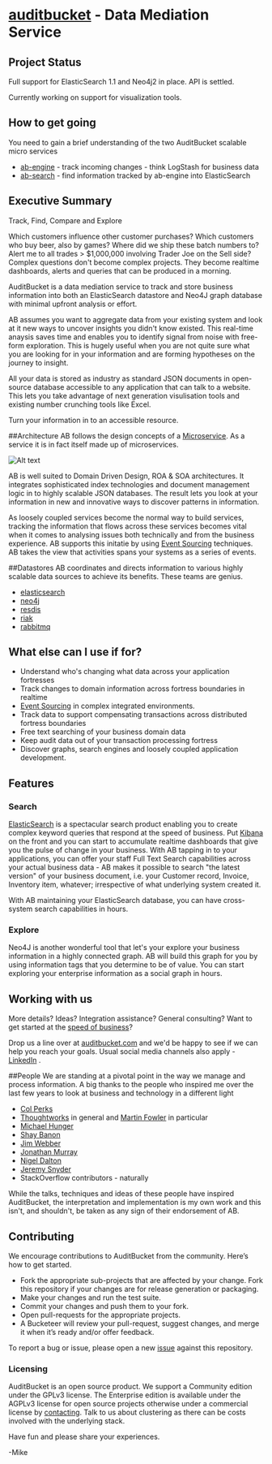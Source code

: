 [auditbucket](http://auditbucket.com) - Data Mediation Service
===========
## Project Status
Full support for ElasticSearch 1.1 and Neo4j2 in place. API is settled.

Currently working on support for visualization tools.

## How to get going
You need to gain a brief understanding of the two AuditBucket scalable micro services
* [ab-engine](ab-engine/README.md) - track incoming changes - think LogStash for business data  
* [ab-search](ab-search/README.md) - find information tracked by ab-engine into ElasticSearch

## Executive Summary
Track, Find, Compare and Explore

Which customers influence other customer purchases? Which customers who buy beer, also by games? Where did we ship these batch numbers to? Alert me to all trades > $1,000,000 involving Trader Joe on the Sell side? Complex questions don't become complex projects. They become realtime dashboards, alerts and queries that can be produced in a morning.

AuditBucket is a data mediation service to track and store business information into both an ElasticSearch datastore and Neo4J graph database with minimal upfront analysis or effort.

AB assumes you want to aggregate data from your existing system and look at it new ways to uncover insights you didn't know existed. This real-time anaysis saves time and enables you to identify signal from noise with free-form exploration. This is hugely useful when you are not quite sure what you are looking for in your information and are forming hypotheses on the journey to insight.

All your data is stored as industry as standard JSON documents in open-source database accessible to any application that can talk to a website. This lets you take advantage of next generation visulisation tools and existing number crunching tools like Excel.

Turn your information in to an accessible resource.

##Architecture
AB follows the design concepts of a [Microservice](http://martinfowler.com/articles/microservices.html). As a service it is in fact itself made up of microservices.

![Alt text](https://bitbucket.org/monowai/auditbucket/src/ae02c715354756b22b7816986899fcf92a81219b/micro-service.png?at=master)

AB is well suited to Domain Driven Design, ROA & SOA architectures. It integrates sophisticated index technologies and document management logic in to highly scalable JSON databases. The result lets you look at your information in new and innovative ways to discover patterns in information. 

As loosely coupled services become the normal way to build services, tracking the information that flows across these services becomes vital when it comes to analysing issues both technically and from the business experience. AB supports this initatie by using [Event Sourcing](http://martinfowler.com/eaaDev/EventSourcing.html) techniques. AB takes the view that activities spans your systems as a series of events. 

##Datastores
AB coordinates and directs information to various highly scalable data sources to achieve its benefits. These teams are genius. 
* [elasticsearch](https://github.com/elasticsearch/elasticsearch)
* [neo4j](https://github.com/neo4j/neo4j)
* [resdis](https://github.com/antirez/redis)
* [riak](http://basho.com/riak/)
* [rabbitmq](https://github.com/rabbitmq/rabbitmq-server)

## What else can I use if for?
* Understand who's changing what data across your application fortresses
* Track changes to domain information across fortress boundaries in realtime
* [Event Sourcing](http://martinfowler.com/eaaDev/EventSourcing.html) in complex integrated environments.
* Track data to support compensating transactions across distributed fortress boundaries
* Free text searching of your business domain data
* Keep audit data out of your transaction processing fortress
* Discover graphs, search engines and loosely coupled application development.

## Features
### Search
[ElasticSearch](htt://www.elasticsearch.com) is a spectacular search product enabling you to create complex keyword queries that respond at the speed of business. Put [Kibana](http://www.elasticsearch.org/overview/kibana/) on the front and you can start to accumulate realtime dashboards that give you the pulse of change in your business. With AB tapping in to your applications, you can offer your staff Full Text Search capabilities across your actual business data - AB makes it possible to search "the latest version" of your business document, i.e. your Customer record, Invoice, Inventory item, whatever; irrespective of what underlying system created it. 

With AB maintaining your ElasticSearch database, you can have cross-system search capabilities in hours.

### Explore
Neo4J is another wonderful tool that let's your explore your business information in a highly connected graph. AB will build this graph for you by using information tags that you determine to be of value. You can start exploring your enterprise information as a social graph in hours.


## Working with us
More details? Ideas? Integration assistance? General consulting? Want to get started at the [speed of business](http://www.adamalthus.com/blog/2013/06/05/cloud-computing-and-complexity/#more-890)? 

Drop us a line over at [auditbucket.com](http://auditbucket.com/contact-auditbucket/) and we'd be happy to see if we can help you reach your goals. Usual social media channels also apply - [LinkedIn](http://www.linkedin.com/company/3361595) .

##People
We are standing at a pivotal point in the way we manage and process information.
A big thanks to the people who inspired me over the last few years to look at business and technology in a different light 
* [Col Perks](http://www.linkedin.com/pub/col-perks/5/416/b3b)
* [Thoughtworks](http://www.thoughtworks.com) in general and [Martin Fowler](http://martinfowler.com/) in particular
* [Michael Hunger](http://stackoverflow.com/users/728812/michael-hunger)
* [Shay Banon](http://www.elasticsearch.com/about/team/)
* [Jim Webber](http://jimwebber.org/)
* [Jonathan Murray](http://www.adamalthus.com/about/)
* [Nigel Dalton](http://www.linkedin.com/in/nigeldalton)
* [Jeremy Snyder](http://entiviti.com)
* StackOverflow contributors - naturally

While the talks, techniques and ideas of these people have inspired AuditBucket, the interpretation and implementation is my own work and this isn't, and shouldn't, be taken as any sign of their endorsement of AB. 

## Contributing
We encourage contributions to AuditBucket from the community. Here’s how to get started.

* Fork the appropriate sub-projects that are affected by your change. Fork this repository if your changes are for release generation or packaging.
* Make your changes and run the test suite.
* Commit your changes and push them to your fork.
* Open pull-requests for the appropriate projects.
* A Bucketeer will review your pull-request, suggest changes, and merge it when it’s ready and/or offer feedback.

To report a bug or issue, please open a new [issue](https://github.com/monowai/auditbucket/issues) against this repository.

### Licensing
AuditBucket is an open source product. We support a Community edition under the GPLv3 license. The Enterprise edition is available under the AGPLv3 license for open source projects otherwise under a commercial license by [contacting](http://auditbucket.com/contact-auditbucket/). Talk to us about clustering as there can be costs involved with the underlying stack.

Have fun and please share your experiences.

-Mike

